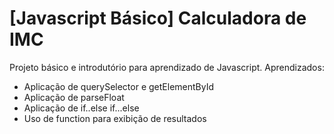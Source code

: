 # [Javascript Básico] Calculadora de IMC

Projeto básico e introdutório para aprendizado de Javascript.
Aprendizados:
- Aplicação de querySelector e getElementById
- Aplicação de parseFloat
- Aplicação de if..else if...else
- Uso de function para exibição de resultados
